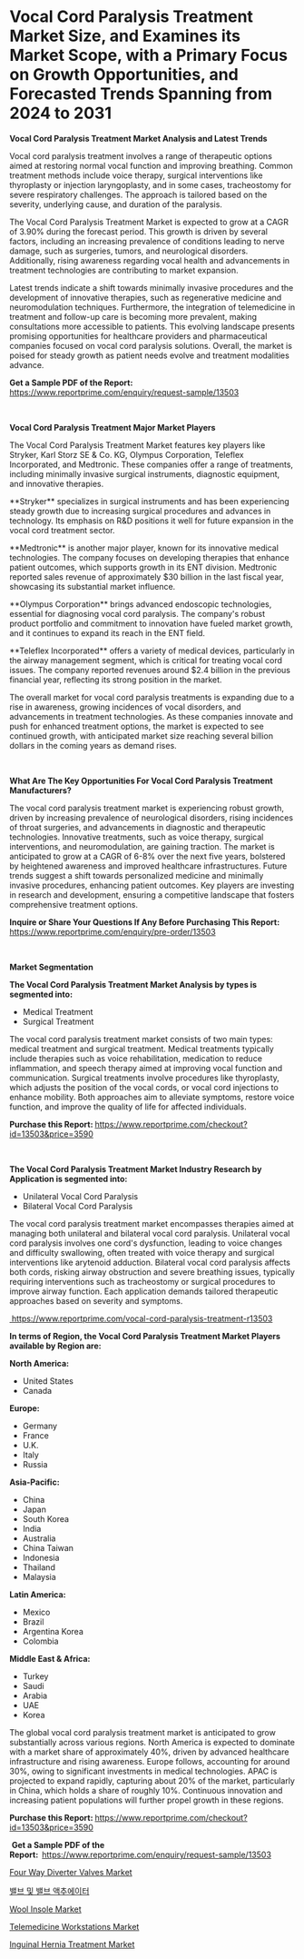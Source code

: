 <p><h1>Vocal Cord Paralysis Treatment Market Size, and Examines its Market Scope, with a Primary Focus on Growth Opportunities, and Forecasted Trends Spanning from 2024 to 2031</h1></p><p><strong>Vocal Cord Paralysis Treatment Market Analysis and Latest Trends</strong></p>
<p><p>Vocal cord paralysis treatment involves a range of therapeutic options aimed at restoring normal vocal function and improving breathing. Common treatment methods include voice therapy, surgical interventions like thyroplasty or injection laryngoplasty, and in some cases, tracheostomy for severe respiratory challenges. The approach is tailored based on the severity, underlying cause, and duration of the paralysis.</p><p>The Vocal Cord Paralysis Treatment Market is expected to grow at a CAGR of 3.90% during the forecast period. This growth is driven by several factors, including an increasing prevalence of conditions leading to nerve damage, such as surgeries, tumors, and neurological disorders. Additionally, rising awareness regarding vocal health and advancements in treatment technologies are contributing to market expansion. </p><p>Latest trends indicate a shift towards minimally invasive procedures and the development of innovative therapies, such as regenerative medicine and neuromodulation techniques. Furthermore, the integration of telemedicine in treatment and follow-up care is becoming more prevalent, making consultations more accessible to patients. This evolving landscape presents promising opportunities for healthcare providers and pharmaceutical companies focused on vocal cord paralysis solutions. Overall, the market is poised for steady growth as patient needs evolve and treatment modalities advance.</p></p>
<p><strong>Get a Sample PDF of the Report:&nbsp;</strong> <a href="https://www.reportprime.com/enquiry/request-sample/13503">https://www.reportprime.com/enquiry/request-sample/13503</a></p>
<p>&nbsp;</p>
<p><strong>Vocal Cord Paralysis Treatment Major Market Players</strong></p>
<p><p>The Vocal Cord Paralysis Treatment Market features key players like Stryker, Karl Storz SE & Co. KG, Olympus Corporation, Teleflex Incorporated, and Medtronic. These companies offer a range of treatments, including minimally invasive surgical instruments, diagnostic equipment, and innovative therapies.</p><p>**Stryker** specializes in surgical instruments and has been experiencing steady growth due to increasing surgical procedures and advances in technology. Its emphasis on R&D positions it well for future expansion in the vocal cord treatment sector.</p><p>**Medtronic** is another major player, known for its innovative medical technologies. The company focuses on developing therapies that enhance patient outcomes, which supports growth in its ENT division. Medtronic reported sales revenue of approximately $30 billion in the last fiscal year, showcasing its substantial market influence.</p><p>**Olympus Corporation** brings advanced endoscopic technologies, essential for diagnosing vocal cord paralysis. The company's robust product portfolio and commitment to innovation have fueled market growth, and it continues to expand its reach in the ENT field.</p><p>**Teleflex Incorporated** offers a variety of medical devices, particularly in the airway management segment, which is critical for treating vocal cord issues. The company reported revenues around $2.4 billion in the previous financial year, reflecting its strong position in the market.</p><p>The overall market for vocal cord paralysis treatments is expanding due to a rise in awareness, growing incidences of vocal disorders, and advancements in treatment technologies. As these companies innovate and push for enhanced treatment options, the market is expected to see continued growth, with anticipated market size reaching several billion dollars in the coming years as demand rises.</p></p>
<p>&nbsp;</p>
<p><strong>What Are The Key Opportunities For Vocal Cord Paralysis Treatment Manufacturers?</strong></p>
<p><p>The vocal cord paralysis treatment market is experiencing robust growth, driven by increasing prevalence of neurological disorders, rising incidences of throat surgeries, and advancements in diagnostic and therapeutic technologies. Innovative treatments, such as voice therapy, surgical interventions, and neuromodulation, are gaining traction. The market is anticipated to grow at a CAGR of 6-8% over the next five years, bolstered by heightened awareness and improved healthcare infrastructures. Future trends suggest a shift towards personalized medicine and minimally invasive procedures, enhancing patient outcomes. Key players are investing in research and development, ensuring a competitive landscape that fosters comprehensive treatment options.</p></p>
<p><strong>Inquire or Share Your Questions If Any Before Purchasing This Report:</strong> <a href="https://www.reportprime.com/enquiry/pre-order/13503">https://www.reportprime.com/enquiry/pre-order/13503</a></p>
<p>&nbsp;</p>
<p><strong>Market Segmentation</strong></p>
<p><strong>The Vocal Cord Paralysis Treatment Market Analysis by types is segmented into:</strong></p>
<p><ul><li>Medical Treatment</li><li>Surgical Treatment</li></ul></p>
<p><p>The vocal cord paralysis treatment market consists of two main types: medical treatment and surgical treatment. Medical treatments typically include therapies such as voice rehabilitation, medication to reduce inflammation, and speech therapy aimed at improving vocal function and communication. Surgical treatments involve procedures like thyroplasty, which adjusts the position of the vocal cords, or vocal cord injections to enhance mobility. Both approaches aim to alleviate symptoms, restore voice function, and improve the quality of life for affected individuals.</p></p>
<p><strong>Purchase this Report:&nbsp;</strong><a href="https://www.reportprime.com/checkout?id=13503&price=3590">https://www.reportprime.com/checkout?id=13503&price=3590</a></p>
<p>&nbsp;</p>
<p><strong>The Vocal Cord Paralysis Treatment Market Industry Research by Application is segmented into:</strong></p>
<p><ul><li>Unilateral Vocal Cord Paralysis</li><li>Bilateral Vocal Cord Paralysis</li></ul></p>
<p><p>The vocal cord paralysis treatment market encompasses therapies aimed at managing both unilateral and bilateral vocal cord paralysis. Unilateral vocal cord paralysis involves one cord's dysfunction, leading to voice changes and difficulty swallowing, often treated with voice therapy and surgical interventions like arytenoid adduction. Bilateral vocal cord paralysis affects both cords, risking airway obstruction and severe breathing issues, typically requiring interventions such as tracheostomy or surgical procedures to improve airway function. Each application demands tailored therapeutic approaches based on severity and symptoms.</p></p>
<p><a href="https://www.reportprime.com/vocal-cord-paralysis-treatment-r13503">&nbsp;https://www.reportprime.com/vocal-cord-paralysis-treatment-r13503</a></p>
<p><strong>In terms of Region, the Vocal Cord Paralysis Treatment Market Players available by Region are:</strong></p>
<p>
    <p> <strong> North America: </strong>
        <ul>
            <li>United States</li>
            <li>Canada</li>
        </ul>
        </p> 
    <p> <strong> Europe: </strong>
        <ul>
            <li>Germany</li>
            <li>France</li>
            <li>U.K.</li>
            <li>Italy</li>
            <li>Russia</li>
        </ul>
        </p> 
    <p> <strong> Asia-Pacific: </strong>
        <ul>
            <li>China</li>
            <li>Japan</li>
            <li>South Korea</li>
            <li>India</li>
            <li>Australia</li>
            <li>China Taiwan</li>
            <li>Indonesia</li>
            <li>Thailand</li>
            <li>Malaysia</li>
        </ul>
        </p> 
    <p> <strong> Latin America: </strong>
        <ul>
            <li>Mexico</li>
            <li>Brazil</li>
            <li>Argentina Korea</li>
            <li>Colombia</li>
        </ul>
        </p> 
    <p> <strong> Middle East & Africa: </strong>
        <ul>
            <li>Turkey</li>
            <li>Saudi</li>
            <li>Arabia</li>
            <li>UAE</li>
            <li>Korea</li>
        </ul>
    </p>
    </p>
<p><p>The global vocal cord paralysis treatment market is anticipated to grow substantially across various regions. North America is expected to dominate with a market share of approximately 40%, driven by advanced healthcare infrastructure and rising awareness. Europe follows, accounting for around 30%, owing to significant investments in medical technologies. APAC is projected to expand rapidly, capturing about 20% of the market, particularly in China, which holds a share of roughly 10%. Continuous innovation and increasing patient populations will further propel growth in these regions.</p></p>
<p><strong>Purchase this Report: </strong><a href="https://www.reportprime.com/checkout?id=13503&price=3590">https://www.reportprime.com/checkout?id=13503&price=3590</a></p>
<p>&nbsp;<strong>Get a Sample PDF of the Report:&nbsp;&nbsp;</strong><a href="https://www.reportprime.com/enquiry/request-sample/13503">https://www.reportprime.com/enquiry/request-sample/13503</a></p>
<p><strong></strong></p>
<p><p><a href="https://issuu.com/reportprime-2/docs/four-way-diverter-valves-market-siz_d109474f38dc6c">Four Way Diverter Valves Market</a></p><p><a href="https://medium.com/@robertojones8678/%EC%84%B8%EA%B3%84-valves-and-valve-actuators-market-%EC%9D%80-2024%EC%97%90%EC%84%9C-2031%EB%A1%9C-%EC%97%B0%ED%8F%89%EA%B7%A0-%EC%A6%9D%EA%B0%80%EC%9C%A8%EC%9D%84-%EB%B3%B4%EC%9D%BC-%EA%B2%83%EC%9C%BC%EB%A1%9C-%EC%98%88%EC%83%81%EB%90%A9%EB%8B%88%EB%8B%A4-326807dd8601">밸브 및 밸브 액추에이터</a></p><p><a href="https://www.linkedin.com/pulse/wool-insole-market-size-growth-trends-statistics-forecasts-nmzjf?trackingId=4TzdYuM3Rt%2Bg3ibYmgmESw%3D%3D">Wool Insole Market</a></p><p><a href="https://medium.com/@adrainratke1952/the-global-telemedicine-workstations-market-identifies-drivers-restraints-opportunities-and-60dd4d2870ce">Telemedicine Workstations Market</a></p><p><a href="https://github.com/BretDuke76/Market-Research-Report-List-1/blob/main/inguinal-hernia-treatment-market.md">Inguinal Hernia Treatment Market</a></p></p>